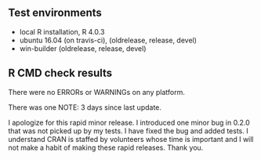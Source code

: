 ## Test environments
* local R installation, R 4.0.3
* ubuntu 16.04 (on travis-ci), (oldrelease, release, devel)
* win-builder (oldrelease, release, devel)

## R CMD check results

There were no ERRORs or WARNINGs on any platform.

There was one NOTE: 3 days since last update.

I apologize for this rapid minor release. I introduced one minor bug in 0.2.0 that was
not picked up by my tests. I have fixed the bug and added tests. I understand
CRAN is staffed by volunteers whose time is important and I will not make a habit
of making these rapid releases. Thank you.

